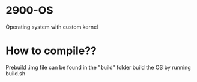 # 2900-OS

Operating system with custom kernel

# How to compile??

Prebuild .img file can be found in the "build" folder build the OS by running build.sh
